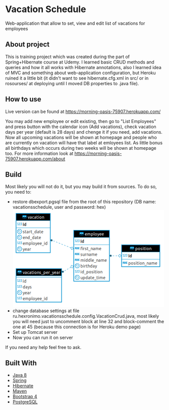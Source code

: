 # Vacation Schedule
Web-application that allow to set, view and edit list of vacations for employees

## About project
This is training project which was created during the part of Spring+Hibernate course at Udemy. I learned basic CRUD methods and queries and how it all works with Hibernate annotations, also I learned idea of MVC and something about web-application configuration, but Heroku ruined it a little bit (it didn't want to see hibernate.cfg.xml in src/ or in rosourses/ at deploying until I moved DB properties to .java file).

## How to use
Live version can be found at https://morning-oasis-75907.herokuapp.com/

You may add new employee or edit existing, then go to "List Employees" and press button with the calendar icon (Add vacations), check vacation days per year (default is 28 days) and chenge it if you need, add vacations. Now all upcoming vacations will be shown at homepage and people who are currently on vacation will have that label at emloyees list. As little bonus all birthdays which occurs during two weeks will be shown at homepage too. For more information look at https://morning-oasis-75907.herokuapp.com/about

## Build
Most likely you will not do it, but you may build it from sources. To do so, you need to:
* restore dbexport.pgsql file from the root of this repository (DB name: vacationsschedule, user and password: hex)
![My image](https://github.com/Hexronimo/vacationsschedule/raw/master/vshchdbsc.png)
* change database settings at file ru.hexronimo.vacationsschedule.config.VacationCrud.java, most likely you will need just to uncomment block at line 32 and block-comment the one at 45 (because this connection is for Heroku demo page)
* Set up Tomcat server 
* Now you can run it on server

If you need any help feel free to ask.

## Built With
* [Java 8](https://www.java.com/en/)
* [Spring](https://spring.io/)
* [Hibernate](http://hibernate.org/)
* [Maven](https://maven.apache.org/)
* [Bootstrap 4](https://getbootstrap.com/)
* [PostgreSQL](https://www.postgresql.org/download/)
